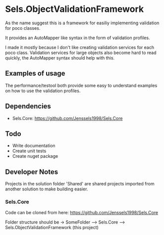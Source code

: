 # Sels.ObjectValidationFramework
As the name suggest this is a framework for easiliy implementing validation for poco classes.

It provides an AutoMapper like syntax in the form of validation profiles.

I made it mostly because I don't like creating validation services for each poco class.
Validation services for large objects also become hard to read quickly, the AutoMapper syntax should help with this.

## Examples of usage
The performance/testool both provide some easy to understand examples on how to use the validation profiles.

## Dependencies
- Sels.Core: https://github.com/Jenssels1998/Sels.Core

## Todo
- Write documentation
- Create unit tests
- Create nuget package

## Developer Notes
Projects in the solution folder 'Shared' are shared projects imported from another solution to make building easier.
### Sels.Core
Code can be cloned from here: https://github.com/Jenssels1998/Sels.Core

Folder structure should be
-> SomeFolder
--> Sels.Core
--> Sels.ObjectValidationFramework (this project)


